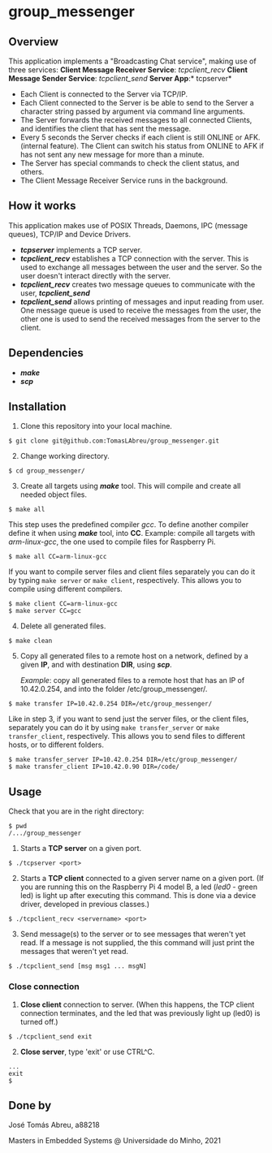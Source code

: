# group_messenger
## Overview
This application implements a "Broadcasting Chat service", making use of three services:
**Client Message Receiver Service**: *tcpclient_recv*
**Client Message Sender Service**: *tcpclient_send*
**Server App**:* tcpserver*

- Each Client is connected to the Server via TCP/IP.
- Each Client connected to the Server is be able to send to the Server a character string passed by argument via command line arguments.
- The Server forwards the received messages to all connected Clients, and identifies the client that has sent the message.
- Every 5 seconds the Server checks if each client is still ONLINE or AFK. (internal feature). The Client can switch his status from ONLINE to AFK if has not sent any new message for more than a minute.
- The Server has special commands to check the client status, and others.
- The Client Message Receiver Service runs in the background. 

## How it works
This application makes use of POSIX Threads, Daemons, IPC (message queues), TCP/IP and Device Drivers.
-  ***tcpserver*** implements a TCP server.
- ***tcpclient_recv*** establishes a TCP connection with the server. This is used to exchange all messages between the user and the server. So the user doesn't interact directly with the server.
- ***tcpclient_recv*** creates two message queues to communicate with the user, ***tcpclient_send***
- ***tcpclient_send***  allows printing of messages and input reading from user. One message queue is used to receive the messages from the user, the other one is used to send the received messages from the server to the client.

## Dependencies
- ***make***
- ***scp***


## Installation
1. Clone this repository into your local machine.
```shell
$ git clone git@github.com:TomasLAbreu/group_messenger.git
```
2. Change working directory.
```shell
$ cd group_messenger/
```
3. Create all targets using ***make*** tool. This will compile and create all needed object files.
```shell
$ make all
```
This step uses the predefined compiler *gcc*. To define another compiler define it when using ***make*** tool, into **CC**. Example: compile all targets with *arm-linux-gcc*, the one used to compile files for Raspberry Pi.

```shell
$ make all CC=arm-linux-gcc
```
If you want to compile server files and client files separately you can do it by typing ```make server``` or ```make client```, respectively. This allows you to compile using different compilers. 

```shell
$ make client CC=arm-linux-gcc
$ make server CC=gcc
```
4. Delete all generated files.
```shell
$ make clean
```
5. Copy all generated files to a remote host on a network, defined by a given **IP**, and with destination **DIR**, using ***scp***.

   *Example*: copy all generated files to a remote host that has an IP of 10.42.0.254, and into the folder /etc/group_messenger/.
```shell
$ make transfer IP=10.42.0.254 DIR=/etc/group_messenger/
```
Like in step 3, if you want to send just the server files, or the client files, separately you can do it by using ```make transfer_server``` or ```make transfer_client```, respectively. This allows you to send files to different hosts, or to different folders.
```shell
$ make transfer_server IP=10.42.0.254 DIR=/etc/group_messenger/
$ make transfer_client IP=10.42.0.90 DIR=/code/
```

## Usage
Check that you are in the right directory:
```shell
$ pwd
/.../group_messenger
```
1. Starts a **TCP server** on a given port.

```shell
$ ./tcpserver <port>
```
2. Starts a **TCP client** connected to a given server name on a given port. (If you are running this on the Raspberry Pi 4 model B, a led (*led0* - green led) is light up after executing this command. This is done via a device driver, developed in previous classes.)

```shell
$ ./tcpclient_recv <servername> <port>
```
3. Send message(s) to the server or to see messages that weren't yet read. If a message is not supplied, the this command will just print the messages that weren't yet read.

```shell
$ ./tcpclient_send [msg msg1 ... msgN]
```
### Close connection
1. **Close client** connection to server. (When this happens, the TCP client connection terminates, and the led that was previously light up (led0) is turned off.)

```shell
$ ./tcpclient_send exit
```
2. **Close server**, type 'exit' or use CTRL^C.
```shell
...
exit
$
```

## Done by
José Tomás Abreu, a88218

Masters in Embedded Systems @ Universidade do Minho, 2021